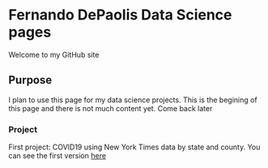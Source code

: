 # Fernando DePaolis Data Science pages
Welcome to my GitHub site


## Purpose
I plan to use this page for my data science projects. This is the begining of this page and there is not much content yet. Come back later

### Project
First project: COVID19 using New York Times data by state and county. You can see the first version <a href="https:/fdp2012.github.io/FernandoDePaolis.github.io/COVID19.html"  title="COVID19">here</a>
